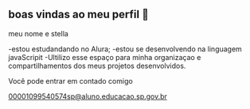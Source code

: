 ## boas vindas ao meu perfil 💙

meu nome e stella

-estou estudandando no Alura;
-estou se desenvolvendo na linguagem javaScripit
-Ultilizo esse espaço para minha organizaçao e compartilhamentos dos meus projetos desenvolvidos.

Você pode entrar em contado comigo 

00001099540574sp@aluno.educacao.sp.gov.br
